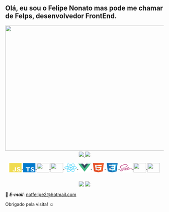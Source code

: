 ##     Olá, eu sou o Felipe Nonato mas pode me chamar de Felps, desenvolvedor FrontEnd.  

<div align="center">
<img src="https://camo.githubusercontent.com/abb0a7a6197ffbe011c0705b0fff8c494e9c4c58913db99fe951ec7ca0eb97f5/68747470733a2f2f63646e612e61727473746174696f6e2e636f6d2f702f6173736574732f696d616765732f696d616765732f3032382f3130322f3035382f6f726967696e616c2f706978656c2d6a6566662d6d61747269782d732e6769663f31353933343837323633" width="800" height="400" />
</div>
  
<div align="center" >
  <a href="https://github.com/Lipe-27">
  <img height="180em" src="https://github-readme-stats.vercel.app/api?username=felipenmatos&show_icons=true&theme=dracula&include_all_commits=true&count_private=true"/>
  <img height="180em" src="https://github-readme-stats.vercel.app/api/top-langs/?username=felipenmatos&layout=compact&langs_count=7&theme=dracula"/>
</div>
  
 <div align="center"  style="display: inline_block"><br>
  <img align="center" alt="Rafa-Js" height="30" width="40" src="https://raw.githubusercontent.com/devicons/devicon/master/icons/javascript/javascript-plain.svg">
  <img align="center" alt="Rafa-Ts" height="30" width="40" src="https://raw.githubusercontent.com/devicons/devicon/master/icons/typescript/typescript-plain.svg">
  <img align="center" height="30" width="40" src="https://cdn.jsdelivr.net/gh/devicons/devicon/icons/git/git-original.svg" />
   <img align="center" height="30" width="40" src="https://cdn.jsdelivr.net/gh/devicons/devicon/icons/nodejs/nodejs-original.svg" />
  <img align="center" alt="Rafa-React" height="30" width="40" src="https://raw.githubusercontent.com/devicons/devicon/master/icons/react/react-original.svg">
  <img align="center" alt="Rafa-React" height="30" width="40" src="https://raw.githubusercontent.com/devicons/devicon/master/icons/vuejs/vuejs-original.svg">
  <img align="center" alt="Rafa-HTML" height="30" width="40" src="https://raw.githubusercontent.com/devicons/devicon/master/icons/html5/html5-original.svg">
  <img align="center" alt="Rafa-CSS" height="30" width="40" src="https://raw.githubusercontent.com/devicons/devicon/master/icons/css3/css3-original.svg">
   <img align="center" alt="Rafa-CSS" height="30" width="40" src="https://raw.githubusercontent.com/devicons/devicon/master/icons/sass/sass-original.svg">
   <img align="center" height="30" width="40" src="https://cdn.jsdelivr.net/gh/devicons/devicon/icons/figma/figma-original.svg" />
   <img align="center" height="30" width="40" src="https://cdn.jsdelivr.net/gh/devicons/devicon/icons/flutter/flutter-original.svg" />
  </div>

 ##
  
  <div align="center">
  <a href="https://www.instagram.com/felipe.frontend/" target="_blank"><img src="https://img.shields.io/badge/-Instagram-%23E4405F?style=for-the-badge&logo=instagram&logoColor=white" target="_blank"></a>
  <a href="https://www.linkedin.com/in/felipe-carvalho-604577113/" target="_blank"><img src="https://img.shields.io/badge/-LinkedIn-%230077B5?style=for-the-badge&logo=linkedin&logoColor=white" target="_blank"></a>
  </div>
  
:love_letter: ***E-mail***: notfelipe2@hotmail.com

Obrigado pela visita! :relaxed:
